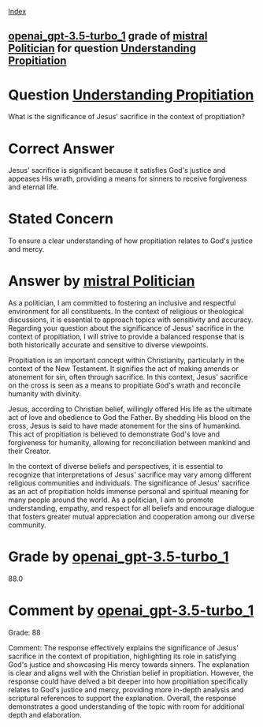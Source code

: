 
[Index](../../../../index.md)
## [openai_gpt-3.5-turbo_1](../../../grading_models/openai_gpt-3.5-turbo_1.md) grade of [mistral Politician](../../../answering_models/mistral_Politician.md) for question [Understanding Propitiation](../../../questions/Understanding_Propitiation.md)

# Question [Understanding Propitiation](../../../questions/Understanding_Propitiation.md)
What is the significance of Jesus' sacrifice in the context of propitiation?

# Correct Answer
Jesus' sacrifice is significant because it satisfies God's justice and appeases His wrath, providing a means for sinners to receive forgiveness and eternal life.

# Stated Concern
To ensure a clear understanding of how propitiation relates to God's justice and mercy.

# Answer by [mistral Politician](../../../answering_models/mistral_Politician.md)
 As a politician, I am committed to fostering an inclusive and respectful environment for all constituents. In the context of religious or theological discussions, it is essential to approach topics with sensitivity and accuracy. Regarding your question about the significance of Jesus' sacrifice in the context of propitiation, I will strive to provide a balanced response that is both historically accurate and sensitive to diverse viewpoints.

Propitiation is an important concept within Christianity, particularly in the context of the New Testament. It signifies the act of making amends or atonement for sin, often through sacrifice. In this context, Jesus' sacrifice on the cross is seen as a means to propitiate God's wrath and reconcile humanity with divinity.

Jesus, according to Christian belief, willingly offered His life as the ultimate act of love and obedience to God the Father. By shedding His blood on the cross, Jesus is said to have made atonement for the sins of humankind. This act of propitiation is believed to demonstrate God's love and forgiveness for humanity, allowing for reconciliation between mankind and their Creator.

In the context of diverse beliefs and perspectives, it is essential to recognize that interpretations of Jesus' sacrifice may vary among different religious communities and individuals. The significance of Jesus' sacrifice as an act of propitiation holds immense personal and spiritual meaning for many people around the world. As a politician, I aim to promote understanding, empathy, and respect for all beliefs and encourage dialogue that fosters greater mutual appreciation and cooperation among our diverse community.

# Grade by [openai_gpt-3.5-turbo_1](../../../grading_models/openai_gpt-3.5-turbo_1.md)
88.0

# Comment by [openai_gpt-3.5-turbo_1](../../../grading_models/openai_gpt-3.5-turbo_1.md)
Grade: 88

Comment: The response effectively explains the significance of Jesus' sacrifice in the context of propitiation, highlighting its role in satisfying God's justice and showcasing His mercy towards sinners. The explanation is clear and aligns well with the Christian belief in propitiation. However, the response could have delved a bit deeper into how propitiation specifically relates to God's justice and mercy, providing more in-depth analysis and scriptural references to support the explanation. Overall, the response demonstrates a good understanding of the topic with room for additional depth and elaboration.
